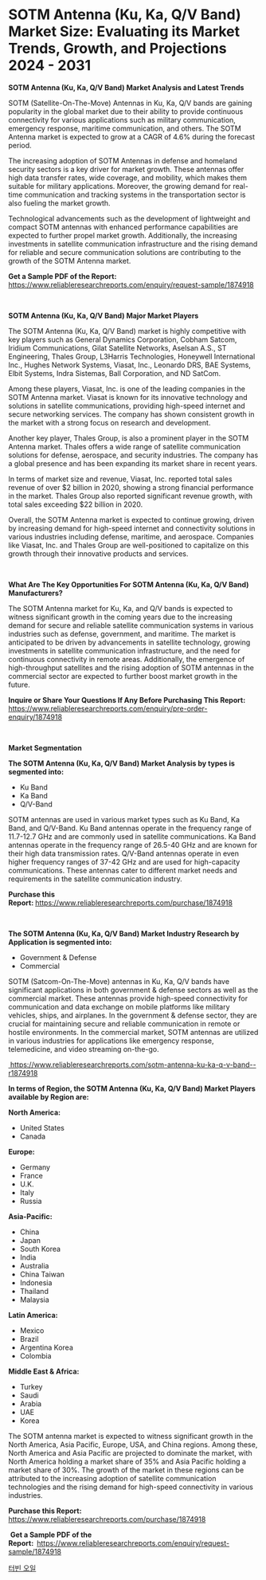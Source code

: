 <p><h1>SOTM Antenna (Ku, Ka, Q/V Band) Market Size: Evaluating its Market Trends, Growth, and Projections 2024 - 2031</h1></p><p><strong>SOTM Antenna (Ku, Ka, Q/V Band) Market Analysis and Latest Trends</strong></p>
<p><p>SOTM (Satellite-On-The-Move) Antennas in Ku, Ka, Q/V bands are gaining popularity in the global market due to their ability to provide continuous connectivity for various applications such as military communication, emergency response, maritime communication, and others. The SOTM Antenna market is expected to grow at a CAGR of 4.6% during the forecast period.</p><p>The increasing adoption of SOTM Antennas in defense and homeland security sectors is a key driver for market growth. These antennas offer high data transfer rates, wide coverage, and mobility, which makes them suitable for military applications. Moreover, the growing demand for real-time communication and tracking systems in the transportation sector is also fueling the market growth.</p><p>Technological advancements such as the development of lightweight and compact SOTM antennas with enhanced performance capabilities are expected to further propel market growth. Additionally, the increasing investments in satellite communication infrastructure and the rising demand for reliable and secure communication solutions are contributing to the growth of the SOTM Antenna market.</p></p>
<p><strong>Get a Sample PDF of the Report:&nbsp;</strong> <a href="https://www.reliableresearchreports.com/enquiry/request-sample/1874918">https://www.reliableresearchreports.com/enquiry/request-sample/1874918</a></p>
<p>&nbsp;</p>
<p><strong>SOTM Antenna (Ku, Ka, Q/V Band) Major Market Players</strong></p>
<p><p>The SOTM Antenna (Ku, Ka, Q/V Band) market is highly competitive with key players such as General Dynamics Corporation, Cobham Satcom, Iridium Communications, Gilat Satellite Networks, Aselsan A.S., ST Engineering, Thales Group, L3Harris Technologies, Honeywell International Inc., Hughes Network Systems, Viasat, Inc., Leonardo DRS, BAE Systems, Elbit Systems, Indra Sistemas, Ball Corporation, and ND SatCom.</p><p>Among these players, Viasat, Inc. is one of the leading companies in the SOTM Antenna market. Viasat is known for its innovative technology and solutions in satellite communications, providing high-speed internet and secure networking services. The company has shown consistent growth in the market with a strong focus on research and development.</p><p>Another key player, Thales Group, is also a prominent player in the SOTM Antenna market. Thales offers a wide range of satellite communication solutions for defense, aerospace, and security industries. The company has a global presence and has been expanding its market share in recent years.</p><p>In terms of market size and revenue, Viasat, Inc. reported total sales revenue of over $2 billion in 2020, showing a strong financial performance in the market. Thales Group also reported significant revenue growth, with total sales exceeding $22 billion in 2020.</p><p>Overall, the SOTM Antenna market is expected to continue growing, driven by increasing demand for high-speed internet and connectivity solutions in various industries including defense, maritime, and aerospace. Companies like Viasat, Inc. and Thales Group are well-positioned to capitalize on this growth through their innovative products and services.</p></p>
<p>&nbsp;</p>
<p><strong>What Are The Key Opportunities For SOTM Antenna (Ku, Ka, Q/V Band) Manufacturers?</strong></p>
<p><p>The SOTM Antenna market for Ku, Ka, and Q/V bands is expected to witness significant growth in the coming years due to the increasing demand for secure and reliable satellite communication systems in various industries such as defense, government, and maritime. The market is anticipated to be driven by advancements in satellite technology, growing investments in satellite communication infrastructure, and the need for continuous connectivity in remote areas. Additionally, the emergence of high-throughput satellites and the rising adoption of SOTM antennas in the commercial sector are expected to further boost market growth in the future.</p></p>
<p><strong>Inquire or Share Your Questions If Any Before Purchasing This Report:</strong> <a href="https://www.reliableresearchreports.com/enquiry/pre-order-enquiry/1874918">https://www.reliableresearchreports.com/enquiry/pre-order-enquiry/1874918</a></p>
<p>&nbsp;</p>
<p><strong>Market Segmentation</strong></p>
<p><strong>The SOTM Antenna (Ku, Ka, Q/V Band) Market Analysis by types is segmented into:</strong></p>
<p><ul><li>Ku Band</li><li>Ka Band</li><li>Q/V-Band</li></ul></p>
<p><p>SOTM antennas are used in various market types such as Ku Band, Ka Band, and Q/V-Band. Ku Band antennas operate in the frequency range of 11.7-12.7 GHz and are commonly used in satellite communications. Ka Band antennas operate in the frequency range of 26.5-40 GHz and are known for their high data transmission rates. Q/V-Band antennas operate in even higher frequency ranges of 37-42 GHz and are used for high-capacity communications. These antennas cater to different market needs and requirements in the satellite communication industry.</p></p>
<p><strong>Purchase this Report:&nbsp;</strong><a href="https://www.reliableresearchreports.com/purchase/1874918">https://www.reliableresearchreports.com/purchase/1874918</a></p>
<p>&nbsp;</p>
<p><strong>The SOTM Antenna (Ku, Ka, Q/V Band) Market Industry Research by Application is segmented into:</strong></p>
<p><ul><li>Government & Defense</li><li>Commercial</li></ul></p>
<p><p>SOTM (Satcom-On-The-Move) antennas in Ku, Ka, Q/V bands have significant applications in both government & defense sectors as well as the commercial market. These antennas provide high-speed connectivity for communication and data exchange on mobile platforms like military vehicles, ships, and airplanes. In the government & defense sector, they are crucial for maintaining secure and reliable communication in remote or hostile environments. In the commercial market, SOTM antennas are utilized in various industries for applications like emergency response, telemedicine, and video streaming on-the-go.</p></p>
<p><a href="https://www.reliableresearchreports.com/sotm-antenna-ku-ka-q-v-band--r1874918">&nbsp;https://www.reliableresearchreports.com/sotm-antenna-ku-ka-q-v-band--r1874918</a></p>
<p><strong>In terms of Region, the SOTM Antenna (Ku, Ka, Q/V Band) Market Players available by Region are:</strong></p>
<p>
    <p> <strong> North America: </strong>
        <ul>
            <li>United States</li>
            <li>Canada</li>
        </ul>
        </p> 
    <p> <strong> Europe: </strong>
        <ul>
            <li>Germany</li>
            <li>France</li>
            <li>U.K.</li>
            <li>Italy</li>
            <li>Russia</li>
        </ul>
        </p> 
    <p> <strong> Asia-Pacific: </strong>
        <ul>
            <li>China</li>
            <li>Japan</li>
            <li>South Korea</li>
            <li>India</li>
            <li>Australia</li>
            <li>China Taiwan</li>
            <li>Indonesia</li>
            <li>Thailand</li>
            <li>Malaysia</li>
        </ul>
        </p> 
    <p> <strong> Latin America: </strong>
        <ul>
            <li>Mexico</li>
            <li>Brazil</li>
            <li>Argentina Korea</li>
            <li>Colombia</li>
        </ul>
        </p> 
    <p> <strong> Middle East & Africa: </strong>
        <ul>
            <li>Turkey</li>
            <li>Saudi</li>
            <li>Arabia</li>
            <li>UAE</li>
            <li>Korea</li>
        </ul>
    </p>
    </p>
<p><p>The SOTM antenna market is expected to witness significant growth in the North America, Asia Pacific, Europe, USA, and China regions. Among these, North America and Asia Pacific are projected to dominate the market, with North America holding a market share of 35% and Asia Pacific holding a market share of 30%. The growth of the market in these regions can be attributed to the increasing adoption of satellite communication technologies and the rising demand for high-speed connectivity in various industries.</p></p>
<p><strong>Purchase this Report: </strong><a href="https://www.reliableresearchreports.com/purchase/1874918">https://www.reliableresearchreports.com/purchase/1874918</a></p>
<p>&nbsp;<strong>Get a Sample PDF of the Report:&nbsp;&nbsp;</strong><a href="https://www.reliableresearchreports.com/enquiry/request-sample/1874918">https://www.reliableresearchreports.com/enquiry/request-sample/1874918</a></p>
<p><strong></strong></p>
<p><p><a href="https://medium.com/@vallieemard2023/%ED%84%B0%EB%B9%88-%EC%98%A4%EC%9D%BC-%EC%8B%9C%EC%9E%A5-%EB%B6%84%EC%84%9D-%EA%B7%B8%EA%B2%83%EC%9D%98-cagr-%EC%8B%9C%EC%9E%A5-%EC%84%B8%EB%B6%84%ED%99%94-%EB%B0%8F-%EC%A0%84-%EC%84%B8%EA%B3%84-%EC%82%B0%EC%97%85-%EA%B0%9C%EC%9A%94-66d473d4ca8f">터빈 오일</a></p></p>